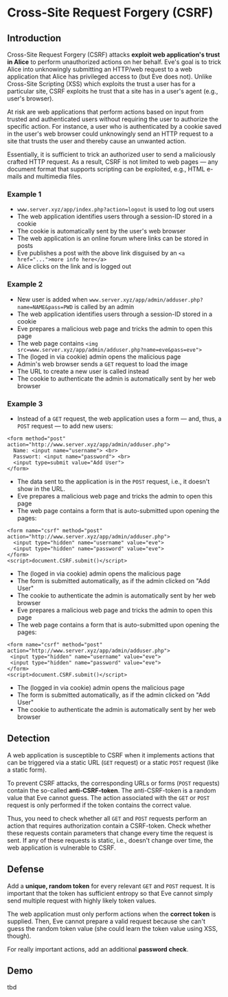 # Cross-Site Request Forgery (CSRF)

## Introduction
Cross-Site Request Forgery (CSRF) attacks **exploit web application's trust in Alice** to perform unauthorized actions on her behalf. Eve's goal is to trick Alice into unknowingly submitting an HTTP/web request to a web application that Alice has privileged access to (but Eve does not). Unlike Cross-Site Scripting (XSS) which exploits the trust a user has for a particular site, CSRF exploits he trust that a site has in a user's agent (e.g., user's browser).

At risk are web applications that perform actions based on input from trusted and authenticated users without requiring the user to authorize the specific action. For instance, a user who is authenticated by a cookie saved in the user's web browser could unknowingly send an HTTP request to a site that trusts the user and thereby cause an unwanted action.

Essentially, it is sufficient to trick an authorized user to send a maliciously crafted HTTP request. As a result, CSRF is not limited to web pages &mdash; any document format that supports scripting can be exploited, e.g., HTML e-mails and multimedia files.

### Example 1
* `www.server.xyz/app/index.php?action=logout` is used to log out users
* The web application identifies users through a session-ID stored in a cookie
* The cookie is automatically sent by the user's web browser
* The web application is an online forum where links can be stored in posts
* Eve publishes a post with the above link disguised by an `<a href="...">more info here</a>`
* Alice clicks on the link and is logged out

### Example 2
* New user is added when `www.server.xyz/app/admin/adduser.php?name=NAME&pass=PWD` is called by an admin
* The web application identifies users through a session-ID stored in a cookie
* Eve prepares a malicious web page and tricks the admin to open this page
* The web page contains `<img src=www.server.xyz/app/admin/adduser.php?name=eve&pass=eve">`
* The (loged in via cookie) admin opens the malicious page
* Admin's web browser sends a `GET` request to load the image
* The URL to create a new user is called instead
* The cookie to authenticate the admin is automatically sent by her web browser

### Example 3
* Instead of a `GET` request, the web application uses a form &mdash; and, thus, a `POST` request &mdash; to add new users:
```
<form method="post" action="http://www.server.xyz/app/admin/adduser.php">
  Name: <input name="username"> <br>
  Passwort: <input name="password"> <br>
  <input type=submit value="Add User">
</form>
```

* The data sent to the application is in the `POST` request, i.e., it doesn't show in the URL. 
* Eve prepares a malicious web page and tricks the admin to open this page
* The web page contains a form that is auto-submitted upon opening the pages:
```
<form name="csrf" method="post" action="http://www.server.xyz/app/admin/adduser.php">
  <input type="hidden" name="username" value="eve">
  <input type="hidden" name="password" value="eve">
</form>
<script>document.CSRF.submit()</script>
 ```
* The (loged in via cookie) admin opens the malicious page
* The form is submitted automatically, as if the admin clicked on "Add User"
* The cookie to authenticate the admin is automatically sent by her web browser
* Eve prepares a malicious web page and tricks the admin to open this page
* The web page contains a form that is auto-submitted upon opening the pages:
 ```
<form name="csrf" method="post" action="http://www.server.xyz/app/admin/adduser.php">
  <input type="hidden" name="username" value="eve">
  <input type="hidden" name="password" value="eve">
</form>
<script>document.CSRF.submit()</script>
```
* The (logged in via cookie) admin opens the malicious page
* The form is submitted automatically, as if the admin clicked on "Add User"
* The cookie to authenticate the admin is automatically sent by her web browser
 
 
## Detection
A web application is susceptible to CSRF when it implements actions that can be triggered via a static URL (`GET` request) or a static `POST` request (like a static form). 

To prevent CSRF attacks, the corresponding URLs or forms (`POST` requests) contain the so-called **anti-CSRF-token**. The anti-CSRF-token is a random value that Eve cannot guess. The action associated with the `GET` or `POST` request is only performed if the token contains the correct value.

Thus, you need to check whether all `GET` and `POST` requests perform an action that requires authorization contain a CSRF-token. Check whether these requests contain parameters that change every time the request is sent. If any of these requests is static, i.e., doesn't change over time, the web application is vulnerable to CSRF.

## Defense
Add a **unique, random token** for every relevant `GET` and `POST` request. It is important that the token has sufficient entropy so that Eve cannot simply send multiple request with highly likely token values.

The web application must only perform actions when the **correct token** is supplied. Then, Eve cannot prepare a valid request because she can't guess the random token value (she could learn the token value using XSS, though).

For really important actions, add an additional **password check**.

## Demo
tbd
